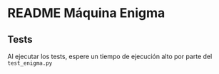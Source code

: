 # README Máquina Enigma

## Tests

Al ejecutar los tests, espere un tiempo de ejecución alto por parte del `test_enigma.py`